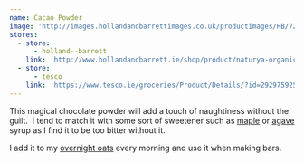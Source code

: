 ```yaml
---
name: Cacao Powder
image: 'http://images.hollandandbarrettimages.co.uk/productimages/HB/724/010234_A.png'
stores:
  - store:
      - holland--barrett
    link: 'http://www.hollandandbarrett.ie/shop/product/naturya-organic-cacao-powder-60010234'
  - store:
      - tesco
    link: 'https://www.tesco.ie/groceries/Product/Details/?id=292975925'
---
```



This magical chocolate powder will add a touch of naughtiness without the guilt. &nbsp;I tend to match it with some sort of sweetener such as [maple](/ingredients/maple-syrup/) or [agave](/ingredients/agave-syrup/) syrup as I find it to be too bitter without it.

I add it to my [overnight oats](/breakfast/overnight-chocolate-maple-oats.html) every morning and use it when making bars.